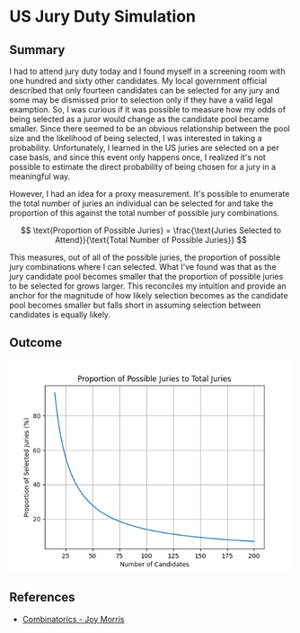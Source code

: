 # US Jury Duty Simulation

## Summary
  I had to attend jury duty today and I found myself in a screening room with one hundred and sixty other candidates. My local government official described that only fourteen candidates can be selected for any jury and some may be dismissed prior to selection only if they have a valid legal examption. So, I was curious if it was possible to measure how my odds of being selected as a juror would change as the candidate pool became smaller. Since there seemed to be an obvious relationship between the pool size and the likelihood of being selected, I was interested in taking a probability. Unfortunately, I learned in the US juries are selected on a per case basis, and since this event only happens once, I realized it's not possible to estimate the direct probability of being chosen for a jury in a meaningful way.

  However, I had an idea for a proxy measurement. It's possible to enumerate the total number of juries an individual can be selected for and take the proportion of this against the total number of possible jury combinations.

$$
\text{Proportion of Possible Juries} = \frac{\text{Juries Selected to Attend}}{\text{Total Number of Possible Juries}}
$$

  This measures, out of all of the possible juries, the proportion of possible jury combinations where I can selected. What I've found was that as the jury candidate pool becomes smaller that the proportion of possible juries to be selected for grows larger. This reconciles my intuition and provide an anchor for the magnitude of how likely selection becomes as the candidate pool becomes smaller but falls short in assuming selection between candidates is equally likely.

## Outcome
![alt_text](https://github.com/amason445/jury_duty_problem/blob/main/output.png)

## References
- [Combinatorics - Joy Morris](https://math.libretexts.org/Bookshelves/Combinatorics_and_Discrete_Mathematics/Combinatorics_(Morris))
